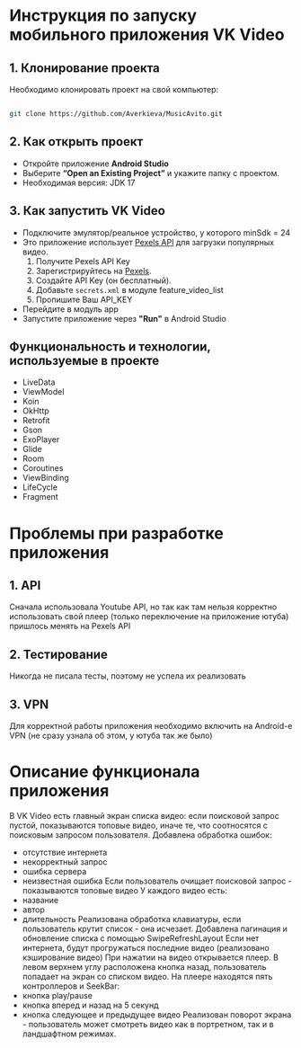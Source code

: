 # Инструкция по запуску мобильного приложения VK Video

## 1. Клонирование проекта 
Необходимо клонировать проект на свой компьютер:
```sh

git clone https://github.com/Averkieva/MusicAvito.git
```
## 2. Как открыть проект
- Откройте приложение **Android Studio** 
- Выберите **“Open an Existing Project”** и укажите папку с проектом.
- Необходимая версия: JDK 17
## 3. Как запустить VK Video 
- Подключите эмулятор/реальное устройство, у которого minSdk = 24
- Это приложение использует [Pexels API](https://www.pexels.com/api/) для загрузки популярных видео.
  1. Получите Pexels API Key
  2. Зарегистрируйтесь на [Pexels](https://www.pexels.com/api/).
  3. Создайте API Key (он бесплатный).
  4. Добавьте `secrets.xml` в модуле feature_video_list
  5. Пропишите  <string name="youtube_api_key" translatable="false">Ваш API_KEY</string>
- Перейдите в модуль app
- Запустите приложение через **"Run"** в Android Studio 

## Функциональность и технологии, используемые в проекте
- LiveData
- ViewModel
- Koin
- OkHttp
- Retrofit
- Gson
- ExoPlayer
- Glide
- Room
- Coroutines
- ViewBinding
- LifeCycle
- Fragment

# Проблемы при разработке приложения

## 1. API
Сначала использовала Youtube API, но так как там нельзя корректно использовать свой плеер (только переключение на приложение ютуба) пришлось менять на Pexels API

## 2. Тестирование
Никогда не писала тесты, поэтому не успела их реализовать

## 3. VPN
Для корректной работы приложения необходимо включить на Android-е VPN (не сразу узнала об этом, у ютуба так же было)

# Описание функционала приложения

В VK Video есть главный экран списка видео: если поисковой запрос пустой, показываются топовые видео, иначе те, что соотносятся с поисковым запросом пользователя. 
Добавлена обработка ошибок:
- отсутствие интернета
- некорректный запрос
- ошибка сервера
- неизвестная ошибка
Если пользователь очищает поисковой запрос - показываются топовые видео
У каждого видео есть:
- название
- автор
- длительность
Реализована обработка клавиатуры, если пользователь крутит список - она исчезает.
Добавлена пагинация и обновление списка с помощью SwipeRefreshLayout
Если нет интернета, будут прогружаться последние видео (реализовано кэширование видео)
При нажатии на видео открывается плеер. В левом верхнем углу расположена кнопка назад, пользователь попадает на экран со списком видео. На плеере находятся пять контроллеров и SeekBar:
- кнопка play/pause
- кнопка вперед и назад на 5 секунд
- кнопка следующее и предыдущее видео
Реализован поворот экрана - пользователь может смотреть видео как в портретном, так и в ландшафтном режимах.

